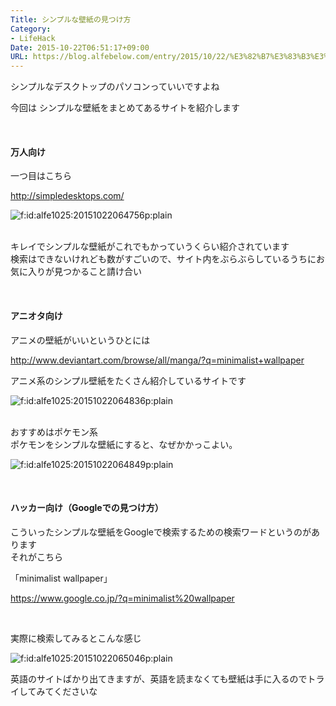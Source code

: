 ```yaml
---
Title: シンプルな壁紙の見つけ方
Category:
- LifeHack
Date: 2015-10-22T06:51:17+09:00
URL: https://blog.alfebelow.com/entry/2015/10/22/%E3%82%B7%E3%83%B3%E3%83%97%E3%83%AB%E3%81%AA%E5%A3%81%E7%B4%99%E3%81%AE%E8%A6%8B%E3%81%A4%E3%81%91%E6%96%B9
---
```


<p>シンプルなデスクトップのパソコンっていいですよね</p>
<p>今回は シンプルな壁紙をまとめてあるサイトを紹介します</p>
<p> </p>
<h4>万人向け</h4>
<p>一つ目はこちら</p>
<p><a href="http://simpledesktops.com/">http://simpledesktops.com/</a></p>
<p><img class="hatena-fotolife" title="f:id:alfe1025:20151022064756p:plain" src="http://cdn-ak.f.st-hatena.com/images/fotolife/a/alfe1025/20151022/20151022064756.png" alt="f:id:alfe1025:20151022064756p:plain" /></p>
<p><br />キレイでシンプルな壁紙がこれでもかっていうくらい紹介されています<br />検索はできないけれども数がすごいので、サイト内をぶらぶらしているうちにお気に入りが見つかること請け合い</p>
<p> </p>
<h4>アニオタ向け</h4>
<p>アニメの壁紙がいいというひとには</p>
<p><a href="http://www.deviantart.com/browse/all/manga/?q=minimalist+wallpaper">http://www.deviantart.com/browse/all/manga/?q=minimalist+wallpaper</a></p>
<p>アニメ系のシンプル壁紙をたくさん紹介しているサイトです</p>
<p><img class="hatena-fotolife" title="f:id:alfe1025:20151022064836p:plain" src="http://cdn-ak.f.st-hatena.com/images/fotolife/a/alfe1025/20151022/20151022064836.png" alt="f:id:alfe1025:20151022064836p:plain" /></p>
<p><br />おすすめはポケモン系<br />ポケモンをシンプルな壁紙にすると、なぜかかっこよい。</p>
<p><img class="hatena-fotolife" title="f:id:alfe1025:20151022064849p:plain" src="http://cdn-ak.f.st-hatena.com/images/fotolife/a/alfe1025/20151022/20151022064849.png" alt="f:id:alfe1025:20151022064849p:plain" /></p>
<p> </p>
<h4>ハッカー向け（Googleでの見つけ方）</h4>
<p>こういったシンプルな壁紙をGoogleで検索するための検索ワードというのがあります<br />それがこちら</p>
<p>「minimalist wallpaper」 </p>
<p><a href="https://www.google.co.jp/?q=minimalist%20wallpaper">https://www.google.co.jp/?q=minimalist%20wallpaper</a></p>
<p> </p>
<p>実際に検索してみるとこんな感じ</p>
<p><img class="hatena-fotolife" title="f:id:alfe1025:20151022065046p:plain" src="http://cdn-ak.f.st-hatena.com/images/fotolife/a/alfe1025/20151022/20151022065046.png" alt="f:id:alfe1025:20151022065046p:plain" /></p>
<p>英語のサイトばかり出てきますが、英語を読まなくても壁紙は手に入るのでトライしてみてくださいな</p>
